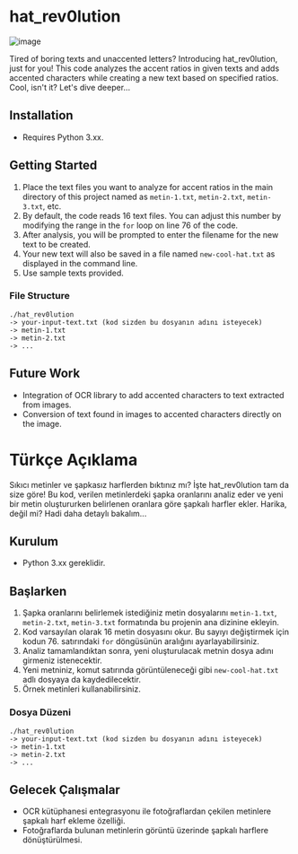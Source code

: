 # hat_rev0lution

![image](https://github.com/Mio-Atse/hat_rev0lution/assets/123257898/1473e50b-f696-4bc3-b41f-44b94b97835a)


Tired of boring texts and unaccented letters? Introducing hat_rev0lution, just for you! This code analyzes the accent ratios in given texts and adds accented characters while creating a new text based on specified ratios. Cool, isn't it? Let's dive deeper...

## Installation

* Requires Python 3.xx.

## Getting Started

1. Place the text files you want to analyze for accent ratios in the main directory of this project named as `metin-1.txt`, `metin-2.txt`, `metin-3.txt`, etc.
2. By default, the code reads 16 text files. You can adjust this number by modifying the range in the `for` loop on line 76 of the code.
3. After analysis, you will be prompted to enter the filename for the new text to be created.
4. Your new text will also be saved in a file named `new-cool-hat.txt` as displayed in the command line.
5. Use sample texts provided.

### File Structure
```
./hat_rev0lution
-> your-input-text.txt (kod sizden bu dosyanın adını isteyecek)
-> metin-1.txt
-> metin-2.txt
-> ...
```
## Future Work

* Integration of OCR library to add accented characters to text extracted from images.
* Conversion of text found in images to accented characters directly on the image.


# Türkçe Açıklama

Sıkıcı metinler ve şapkasız harflerden bıktınız mı? İşte hat_rev0lution tam da size göre! Bu kod, verilen metinlerdeki şapka oranlarını analiz eder ve yeni bir metin oluştururken belirlenen oranlara göre şapkalı harfler ekler. Harika, değil mi? Hadi daha detaylı bakalım...

## Kurulum

* Python 3.xx gereklidir.

## Başlarken

1. Şapka oranlarını belirlemek istediğiniz metin dosyalarını `metin-1.txt`, `metin-2.txt`, `metin-3.txt` formatında bu projenin ana dizinine ekleyin.
2. Kod varsayılan olarak 16 metin dosyasını okur. Bu sayıyı değiştirmek için kodun 76. satırındaki `for` döngüsünün aralığını ayarlayabilirsiniz.
3. Analiz tamamlandıktan sonra, yeni oluşturulacak metnin dosya adını girmeniz istenecektir.
4. Yeni metniniz, komut satırında görüntüleneceği gibi `new-cool-hat.txt` adlı dosyaya da kaydedilecektir.
5. Örnek metinleri kullanabilirsiniz.

### Dosya Düzeni
```
./hat_rev0lution
-> your-input-text.txt (kod sizden bu dosyanın adını isteyecek)
-> metin-1.txt
-> metin-2.txt
-> ...
```
## Gelecek Çalışmalar

* OCR kütüphanesi entegrasyonu ile fotoğraflardan çekilen metinlere şapkalı harf ekleme özelliği.
* Fotoğraflarda bulunan metinlerin görüntü üzerinde şapkalı harflere dönüştürülmesi.
